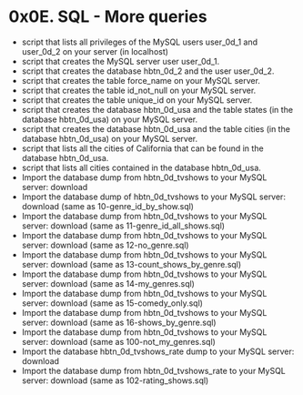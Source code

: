 # 0x0E. SQL - More queries
* script that lists all privileges of the MySQL users user_0d_1 and user_0d_2 on your server (in localhost)
* script that creates the MySQL server user user_0d_1.
* script that creates the database hbtn_0d_2 and the user user_0d_2.
* script that creates the table force_name on your MySQL server.
* script that creates the table id_not_null on your MySQL server.
* script that creates the table unique_id on your MySQL server.
* script that creates the database hbtn_0d_usa and the table states (in the database hbtn_0d_usa) on your MySQL server.
* script that creates the database hbtn_0d_usa and the table cities (in the database hbtn_0d_usa) on your MySQL server.
* script that lists all the cities of California that can be found in the database hbtn_0d_usa.
* script that lists all cities contained in the database hbtn_0d_usa.
* Import the database dump from hbtn_0d_tvshows to your MySQL server: download
* Import the database dump of hbtn_0d_tvshows to your MySQL server: download (same as 10-genre_id_by_show.sql)
* Import the database dump from hbtn_0d_tvshows to your MySQL server: download (same as 11-genre_id_all_shows.sql)
* Import the database dump from hbtn_0d_tvshows to your MySQL server: download (same as 12-no_genre.sql)
* Import the database dump from hbtn_0d_tvshows to your MySQL server: download (same as 13-count_shows_by_genre.sql)
* Import the database dump from hbtn_0d_tvshows to your MySQL server: download (same as 14-my_genres.sql)
* Import the database dump from hbtn_0d_tvshows to your MySQL server: download (same as 15-comedy_only.sql)
* Import the database dump from hbtn_0d_tvshows to your MySQL server: download (same as 16-shows_by_genre.sql)
* Import the database dump from hbtn_0d_tvshows to your MySQL server: download (same as 100-not_my_genres.sql)
* Import the database hbtn_0d_tvshows_rate dump to your MySQL server: download
* Import the database dump from hbtn_0d_tvshows_rate to your MySQL server: download (same as 102-rating_shows.sql)
